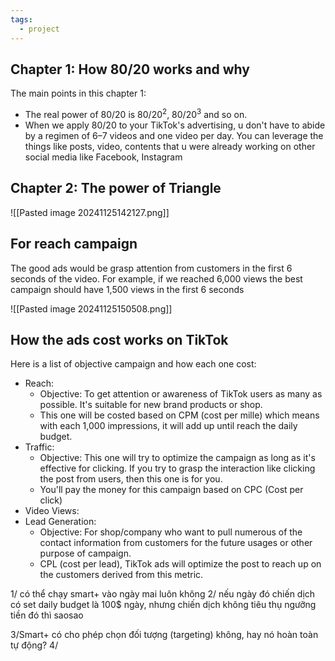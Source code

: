 ```yaml
---
tags:
  - project
---
```

## Chapter 1: How 80/20 works and why

The main points in this chapter 1:
- The real power of 80/20 is 80/20<sup>2</sup>, 80/20<sup>3</sup> and so on.
- When we apply 80/20 to your TikTok's advertising, u don't have to abide by a regimen of 6–7 videos and one video per day. You can leverage the things like posts, video, contents that u were already working on other social media like Facebook, Instagram

## Chapter 2: The power of Triangle



![[Pasted image 20241125142127.png]]

## For reach campaign

The good ads would be grasp attention from customers in the first 6 seconds of the video. For example, if we reached 6,000 views the best campaign should have 1,500 views in the first 6 seconds

![[Pasted image 20241125150508.png]]

## How the ads cost works on TikTok

Here is a list of objective campaign and how each one cost:
- Reach: 
	- Objective: To get attention or awareness of TikTok users as many as possible. It's suitable for new brand products or shop.
	- This one will be costed based on CPM (cost per mille) which means with each 1,000 impressions, it will add up until reach the daily budget.
- Traffic: 
	- Objective: This one will try to optimize the campaign as long as it's effective for clicking. If you try to grasp the interaction like clicking the post from users, then this one is for you.
	- You'll pay the money for this campaign based on CPC (Cost per click)
- Video Views:
- Lead Generation:
	- Objective: For shop/company who want to pull numerous of the contact information from customers for the future usages or other purpose of campaign.
	- CPL (cost per lead), TikTok ads will optimize the post to reach up on the customers derived from this metric.

1/ có thể chạy smart+ vào ngày mai luôn không
2/ nếu ngày đó chiến dịch có set daily budget là 100$ ngày, nhưng chiến dịch không tiêu thụ ngưỡng tiền đó thì saosao

3/Smart+ có cho phép chọn đối tượng (targeting) không, hay nó hoàn toàn tự động?
4/ 

